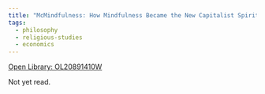 ```yaml
---
title: "McMindfulness: How Mindfulness Became the New Capitalist Spirituality by Ronald Purser"
tags:
  - philosophy
  - religious-studies
  - economics
---
```

[Open Library: OL20891410W](https://openlibrary.org/works/OL20891410W/McMindfulness)

Not yet read.